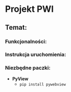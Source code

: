 # Projekt PWI

## Temat:

### Funkcjonalności:

### Instrukcja uruchomienia:

### Niezbędne paczki:
* **PyView**
    * ```pip install pywebview```
